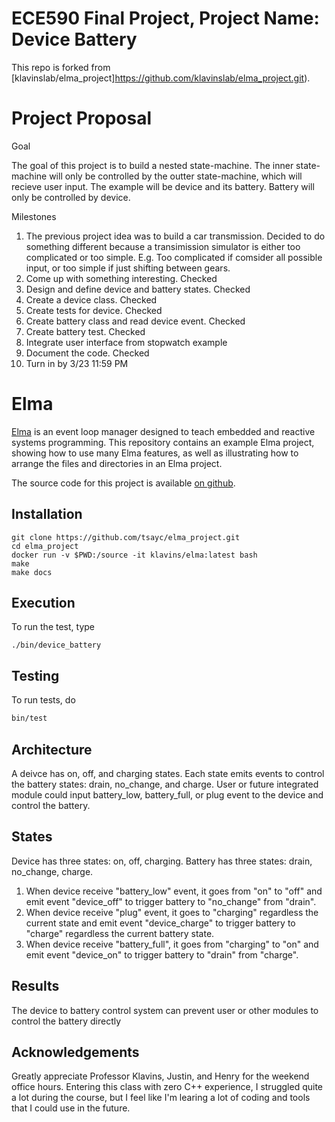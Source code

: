 ECE590 Final Project, Project Name: Device Battery
===

This repo is forked from [klavinslab/elma_project]https://github.com/klavinslab/elma_project.git).

Project Proposal
===

Goal

The goal of this project is to build a nested state-machine. The inner state-machine will only be controlled by the outter state-machine, which will recieve user input. The example will be device and its battery. Battery will only be controlled by device. 

Milestones

1. The previous project idea was to build a car transmission. Decided to do something different because a transimission simulator is either too complicated or too simple. E.g. Too complicated if comsider all possible input, or too simple if just shifting between gears. 
1. Come up with something interesting. Checked
1. Design and define device and battery states. Checked
1. Create a device class. Checked
1. Create tests for device. Checked
1. Create battery class and read device event. Checked
1. Create battery test. Checked
1. Integrate user interface from stopwatch example
1. Document the code. Checked
1. Turn in by 3/23 11:59 PM


Elma 
===

[Elma](http://klavinslab.org/elma) is an event loop manager designed to teach embedded and reactive systems programming. This repository contains an example Elma project, showing how to use many Elma features, as well as illustrating how to arrange the files and directories in an Elma project.

The source code for this project is available [on github](https://github.com/klavinslab/elma_project).

Installation
---

    git clone https://github.com/tsayc/elma_project.git
    cd elma_project
    docker run -v $PWD:/source -it klavins/elma:latest bash
    make
    make docs


Execution
---
To run the test, type

    ./bin/device_battery


Testing
---
To run tests, do
```bash
bin/test
```

Architecture
---
A deivce has on, off, and charging states. Each state emits events to control the battery states: drain, no_change, and charge. User or future integrated module could input battery_low, battery_full, or plug event to the device and control the battery.

States
---
Device has three states: on, off, charging. Battery has three states: drain, no_change, charge.

1. When device receive "battery_low" event, it goes from "on" to "off" and emit event "device_off" to trigger battery to "no_change" from "drain". 
1. When device receive "plug" event, it goes to "charging" regardless the current state and emit event "device_charge" to trigger battery to "charge" regardless the current battery state.
1. When device receive "battery_full", it goes from "charging" to "on" and emit event "device_on" to trigger battery to "drain" from "charge". 

Results
---
The device to battery control system can prevent user or other modules to control the battery directly 

Acknowledgements
---
Greatly appreciate Professor Klavins, Justin, and Henry for the weekend office hours. Entering this class with zero C++ experience, I struggled quite a lot during the course, but I feel like I'm learing a lot of coding and tools that I could use in the future. 

